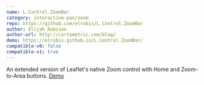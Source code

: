 ```yaml
---
name: L.Control.ZoomBar
category: interactive-pan/zoom
repo: https://github.com/elrobis/L.Control.ZoomBar
author: Elijah Robison
author-url: http://cartometric.com/blog/
demo: https://elrobis.github.io/L.Control.ZoomBar/
compatible-v0: false
compatible-v1: true
---
```


An extended version of Leaflet's native Zoom control with Home and Zoom-to-Area buttons. <a href="https://elrobis.github.io/L.Control.ZoomBar/">Demo</a>

